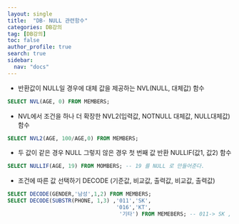 ```yaml
---
layout: single
title:  "DB- NULL 관련함수"
categories: DB강의
tag: [DB강의]
toc: false
author_profile: true
search: true
sidebar:
  nav: "docs"
---
```


- 반환값이 NULL일 경우에 대체 값을 제공하는 NVL(NULL, 대체값) 함수
```SQL
SELECT NVL(AGE, 0) FROM MEMBERS;
```

- NVL에서 조건을 하나 더 확장한 NVL2(입력값, NOTNULL 대체값, NULL대체값) 함수
```SQL
SELECT NVL2(AGE, 100/AGE,0) FROM MEMBERS;
```

- 두 값이 같은 경우 NULL 그렇지 않은 경우 첫 번째 값 반환 NULLIF(값1, 값2) 함수
```SQL
SELECT NULLIF(AGE, 19) FROM MOMBERS; -- 19 를 NULL 로 만들어준다.
```

- 조건에 따른 값 선택하기 DECODE (기준값, 비교값, 출력값, 비교값, 출력값)
```SQL
SELECT DECODE(GENDER,'남성',1,2) FROM MEMBERS;
SELECT DECODE(SUBSTR(PHONE, 1,3) ,'011','SK',
                                  '016','KT',
                                   '기타') FROM MEMEBERS; -- 011-> SK , 016->KT , 그것도아니면 기타출력
```